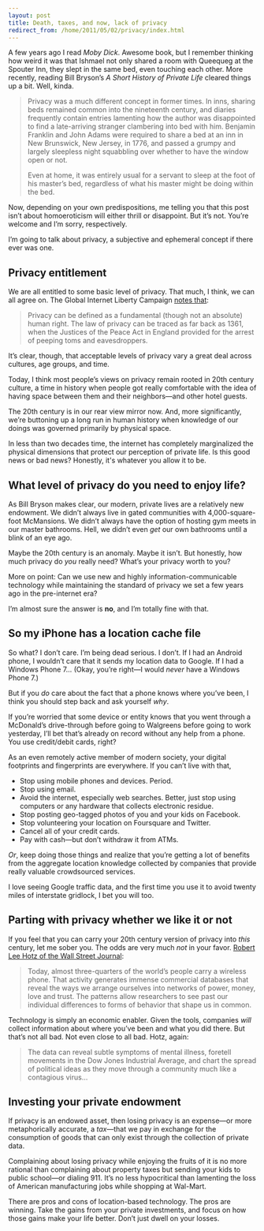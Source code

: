 ```yaml
---
layout: post
title: Death, taxes, and now, lack of privacy
redirect_from: /home/2011/05/02/privacy/index.html
---
```

<p>A few years ago I read <em>Moby Dick</em>. Awesome book, but I remember thinking how weird it was that Ishmael not only shared a room with Queequeg at the Spouter Inn, they slept in the same bed, even touching each other.
More recently, reading Bill Bryson’s <em>A Short History of Private Life</em> cleared things up a bit. Well, kinda.</p>
<blockquote><p>Privacy was a much different concept in former times. In inns, sharing beds remained common into the nineteenth century, and diaries frequently contain entries lamenting how the author was disappointed to find a late-arriving stranger clambering into bed with him. Benjamin Franklin and John Adams were required to share a bed at an inn in New Brunswick, New Jersey, in 1776, and passed a grumpy and largely sleepless night squabbling over whether to have the window open or not.</p>
<p>Even at home, it was entirely usual for a servant to sleep at the foot of his master’s bed, regardless of what his master might be doing within the bed.</p></blockquote>
<p>Now, depending on your own predispositions, me telling you that this post isn’t about homoeroticism will either thrill or disappoint. But it’s not. You’re welcome and I’m sorry, respectively.</p>
<p>I’m going to talk about privacy, a subjective and ephemeral concept if there ever was one.</p>
<h2 id="privacyentitlement">Privacy entitlement</h2>
<p>We are all entitled to some basic level of privacy.  That much, I think, we can all agree on. The Global Internet Liberty Campaign <a href="http://gilc.org/privacy/survey/intro.html">notes that</a>:</p>
<blockquote><p>Privacy can be defined as a fundamental (though not an absolute) human right. The law of privacy can be traced as far back as 1361, when the Justices of the Peace Act in England provided for the arrest of peeping toms and eavesdroppers.</p></blockquote>
<p>It’s clear, though, that acceptable levels of privacy vary a great deal across cultures, age groups, and time.</p>
<p>Today, I think most people’s views on privacy remain rooted in 20th century culture, a time in history when people got really comfortable with the idea of having space between them and their neighbors—and other hotel guests.</p>
<p>The 20th century is in our rear view mirror now. And, more significantly, we’re buttoning up a long run in human history when knowledge of our doings was governed primarily by physical space.</p>
<p>In less than two decades time, the internet has completely marginalized the physical dimensions that protect our perception of private life. Is this good news or bad news? Honestly, it's whatever you allow it to be.</p>
<h2 id="whatlevelofprivacydoyouneedtoenjoylife">What level of privacy do you need to enjoy life?</h2>
<p>As Bill Bryson makes clear, our modern, private lives are a relatively new endowment.  We didn’t always live in gated communities with 4,000-square-foot McMansions. We didn’t always have the option of hosting gym meets in our master bathrooms. Hell, we didn’t even <em>get</em> our own bathrooms until a blink of an eye ago.</p>
<p>Maybe the 20th century is an anomaly. Maybe it isn’t. But honestly, how much privacy do <em>you</em> really need? What’s your privacy worth to you?</p>
<p>More on point: Can we use new and highly information-communicable technology while maintaining the standard of privacy we set a few years ago in the pre-internet era?</p>
<p>I’m almost sure the answer is <strong>no</strong>, and I’m totally fine with that.</p>
<h2 id="somyiphonehasalocationcachefile">So my iPhone has a location cache file</h2>
<p>So what? I don’t care. I’m being dead serious.  I don’t.  If I had an Android phone, I wouldn’t care that it sends my location data to Google. If I had a Windows Phone 7… (Okay, you’re right—I would <em>never</em> have a Windows Phone 7.)</p>
<p>But if you <em>do</em> care about the fact that a phone knows where you’ve been, I think you should step back and ask yourself <em>why</em>.</p>
<p>If you’re worried that some device or entity knows that you went through a McDonald’s drive-through before going to Walgreens before going to work yesterday, I’ll bet that’s already on record without any help from a phone. You use credit/debit cards, right?</p>
<p>As an even remotely active member of modern society, your digital footprints and fingerprints are everywhere. If you can’t live with that,</p>
<ul>
<li>Stop using mobile phones and devices. Period.</li>
<li>Stop using email.</li>
<li>Avoid the internet, especially web searches. Better, just stop using computers or any hardware that collects electronic residue.</li>
<li>Stop posting geo-tagged photos of you and your kids on Facebook.</li>
<li>Stop volunteering your location on Foursquare and Twitter.</li>
<li>Cancel all of your credit cards.</li>
<li>Pay with cash—but don’t withdraw it from ATMs.</li>
</ul>
<p><em>Or</em>, keep doing those things and realize that you’re getting a lot of benefits from the aggregate location knowledge collected by companies that provide really valuable crowdsourced services.</p>
<p>I love seeing Google traffic data, and the first time you use it to avoid twenty miles of interstate gridlock, I bet you will too.</p>
<h2 id="partingwithprivacywhetherwelikeitornot">Parting with privacy whether we like it or not</h2>
<p>If you feel that you can carry your 20th century version of privacy into <em>this</em> century, let me sober you. The odds are very much <em>not</em> in your favor. <a href="http://online.wsj.com/article/SB10001424052748704547604576263261679848814.html?mod=WSJ_hp_mostpop_read">Robert Lee Hotz of the Wall Street Journal</a>:</p>
<blockquote><p>Today, almost three-quarters of the world’s people carry a wireless phone. That activity generates immense commercial databases that reveal the ways we arrange ourselves into networks of power, money, love and trust. The patterns allow researchers to see past our individual differences to forms of behavior that shape us in common.</p></blockquote>
<p>Technology is simply an economic enabler. Given the tools, companies <em>will</em> collect information about where you’ve been and what you did there. But that’s not all bad.  Not even close to all bad. Hotz, again:</p>
<blockquote><p>The data can reveal subtle symptoms of mental illness, foretell movements in the Dow Jones Industrial Average, and chart the spread of political ideas as they move through a community much like a contagious virus…</p></blockquote>
<h2 id="investingyourprivateendowment">Investing your private endowment</h2>
<p>If privacy is an endowed asset, then losing privacy is an expense—or more metaphorically accurate, a <em>tax</em>—that we pay in exchange for the consumption of goods that can only exist through the collection of private data.</p>
<p>Complaining about losing privacy while enjoying the fruits of it is no more rational than complaining about property taxes but sending your kids to public school—or dialing 911. It’s no less hypocritical than lamenting the loss of American manufacturing jobs while shopping at Wal-Mart.</p>
<p>There are pros and cons of location-based technology.  The pros are winning. Take the gains from your private investments, and focus on how those gains make your life better. Don’t just dwell on your losses.</p>
